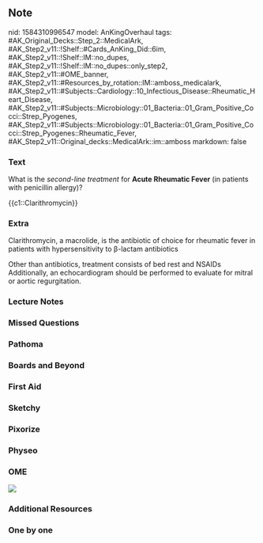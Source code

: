 ## Note
nid: 1584310996547
model: AnKingOverhaul
tags: #AK_Original_Decks::Step_2::MedicalArk, #AK_Step2_v11::!Shelf::#Cards_AnKing_Did::6im, #AK_Step2_v11::!Shelf::IM::no_dupes, #AK_Step2_v11::!Shelf::IM::no_dupes::only_step2, #AK_Step2_v11::#OME_banner, #AK_Step2_v11::#Resources_by_rotation::IM::amboss_medicalark, #AK_Step2_v11::#Subjects::Cardiology::10_Infectious_Disease::Rheumatic_Heart_Disease, #AK_Step2_v11::#Subjects::Microbiology::01_Bacteria::01_Gram_Positive_Cocci::Strep_Pyogenes, #AK_Step2_v11::#Subjects::Microbiology::01_Bacteria::01_Gram_Positive_Cocci::Strep_Pyogenes::Rheumatic_Fever, #AK_Step2_v11::Original_decks::MedicalArk::im::amboss
markdown: false

### Text
What is the <i>second-line treatment</i> for <b>Acute Rheumatic
Fever</b> (in patients with penicillin allergy)?
<div>
  {{c1::Clarithromycin}}
</div>

### Extra
Clarithromycin, a macrolide, is the antibiotic of choice for
rheumatic fever in patients with hypersensitivity to β-lactam
antibiotics
<div>
  Other than antibiotics, treatment consists of bed rest and NSAIDs
</div>
<div>
  Additionally, an echocardiogram should be performed to evaluate
  for mitral or aortic regurgitation.
</div>

### Lecture Notes


### Missed Questions


### Pathoma


### Boards and Beyond


### First Aid


### Sketchy


### Pixorize


### Physeo


### OME
<div class="ome-widget">
  <a href="https://onlinemeded.org?ref=anki"><img src=
  "_OME_AnkiFlashcards_General_4.png"></a>
</div>

### Additional Resources


### One by one


